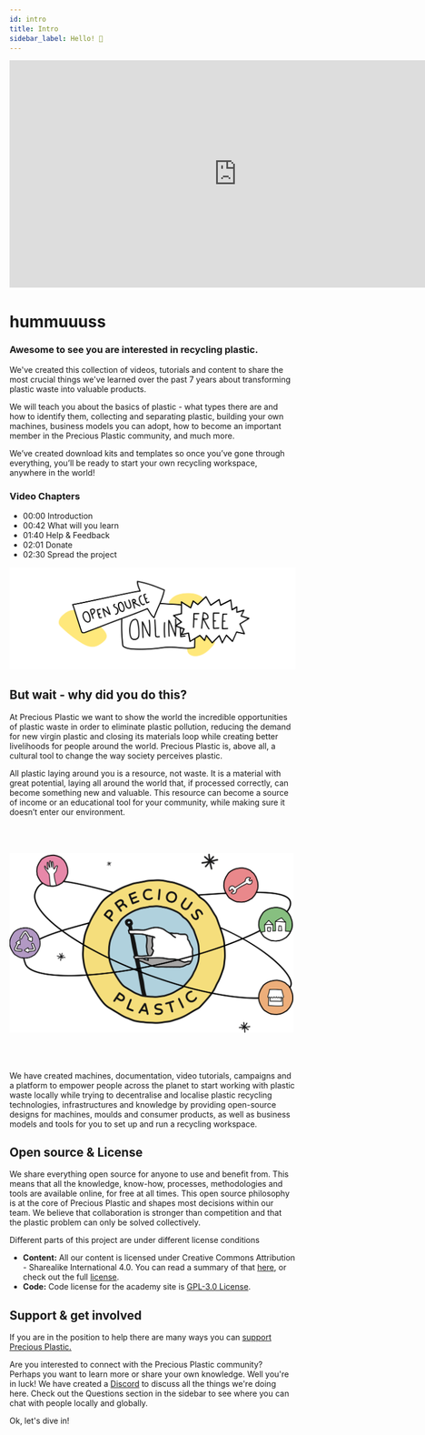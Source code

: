 ```yaml
---
id: intro
title: Intro
sidebar_label: Hello! 🤙
---
```


<div class="videocontainer">
  <iframe width="800" height="400" src="https://www.youtube.com/embed/dP1s7viFZHY" frameborder="0" allow="accelerometer; autoplay; encrypted-media; gyroscope; picture-in-picture" allowfullscreen></iframe>
</div>

<style>
:root {
  --highlight: #ffe084;
  --links: #29bbe3;
  --hover: rgb(131, 206, 235);
}
</style>

# hummuuuss

<div class="videoChapters">
<div class="videoChaptersMain">

### Awesome to see you are interested in recycling plastic.
We've created this collection of videos, tutorials and content to share the most crucial things we've learned over the past 7 years about transforming plastic waste into valuable products.

We will teach you about the basics of plastic - what types there are and how to identify them, collecting and separating plastic, building your own machines, business models you can adopt, how to become an important member in the Precious Plastic community, and much more.

We’ve created download kits and templates so once you’ve gone through everything, you’ll be ready to start your own recycling workspace, anywhere in the world!

</div>
<div class="videoChaptersSidebar">

### Video Chapters

- 00:00 Introduction
- 00:42 What will you learn
- 01:40 Help & Feedback
- 02:01 Donate
- 02:30 Spread the project

</div>
</div>


![Open Source](assets/Intro/opensource.svg)

## But wait - why did you do this?

At Precious Plastic we want to show the world the incredible opportunities of plastic waste in order to eliminate plastic pollution, reducing the demand for new virgin plastic and closing its materials loop while creating better livelihoods for people around the world. Precious Plastic is, above all, a cultural tool to change the way society perceives plastic.

All plastic laying around you is a resource, not waste. It is a material with great potential, laying all around the world that, if processed correctly, can become something new and valuable. This resource can become a source of income or an educational tool for your community, while making sure it doesn’t enter our environment.

<img style="padding: 50px 0" src="./assets/Intro/PP_universe.svg" width="500px"/>

We have created machines, documentation, video tutorials, campaigns and a platform to empower people across the planet to start working with plastic waste locally while trying to decentralise and localise plastic recycling technologies, infrastructures and knowledge by providing open-source designs for machines, moulds and consumer products, as well as business models and tools for you to set up and run a recycling workspace.

## Open source & License
We share everything open source for anyone to use and benefit from. This means that all the knowledge, know-how, processes, methodologies and tools are available online, for free at all times. This open source philosophy is at the core of Precious Plastic and shapes most decisions within our team. We believe that collaboration is stronger than competition and that the plastic problem can only be solved collectively.

Different parts of this project are under different license conditions

- **Content:** All our content is licensed under Creative Commons Attribution - Sharealike International 4.0. You can read a summary of that [here](https://creativecommons.org/licenses/by-sa/4.0/), or check out the full [license](https://creativecommons.org/licenses/by-sa/4.0/legalcode).
- **Code:** Code license for the academy site is [GPL-3.0 License](https://github.com/ONEARMY/academy/blob/master/LICENSE).

## Support & get involved
If you are in the position to help there are many ways you can <a href="https://support.preciousplastic.com/">support Precious Plastic.</a>

<p class="note">Are you interested to connect with the Precious Plastic community? Perhaps you want to learn more or share your own knowledge. Well you're in luck! We have created a <a href="https://discordapp.com/invite/cGZ5hKP">Discord</a> to discuss all the things we're doing here. Check out the Questions section in the sidebar to see where you can chat with people locally and globally.</p>

Ok, let's dive in!
